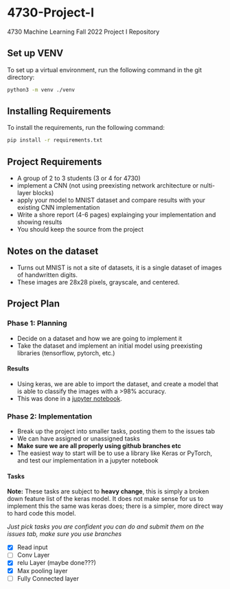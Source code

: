 # 4730-Project-I

4730 Machine Learning Fall 2022 Project I Repository

## Set up VENV

To set up a virtual environment, run the following command in the git directory:

```bash
python3 -m venv ./venv
```

## Installing Requirements

To install the requirements, run the following command:

```bash
pip install -r requirements.txt
```

## Project Requirements

- A group of 2 to 3 students (3 or 4 for 4730)
- implement a CNN (not using preexisting network architecture or nulti-layer blocks)
- apply your model to MNIST dataset and compare results with your existing CNN implementation
- Write a shore report (4-6 pages) explainging your implementation and showing results
- You should keep the source from the project

## Notes on the dataset

- Turns out MNIST is not a site of datasets, it is a single dataset of images of handwritten digits.
- These images are 28x28 pixels, grayscale, and centered.

## Project Plan

### Phase 1: Planning

- Decide on a dataset and how we are going to implement it
- Take the dataset and implement an initial model using preexisting libraries (tensorflow, pytorch, etc.)

#### Results

- Using keras, we are able to import the dataset, and create a model that is able to classify the images with a >98% accuracy.
- This was done in a [jupyter notebook](phase_1.ipynb).

### Phase 2: Implementation

- Break up the project into smaller tasks, posting them to the issues tab
- We can have assigned or unassigned tasks
- **Make sure we are all properly using github branches etc**
- The easiest way to start will be to use a library like Keras or PyTorch, and test our implementation in a jupyter notebook

#### Tasks

**Note:** These tasks are subject to **heavy change**, this is simply a broken down feature list of the keras model. It does not make sense for us to implement this the same was keras does; there is a simpler, more direct way to hard code this model.

*Just pick tasks you are confident you can do and submit them on the issues tab, make sure you use branches*

- [x] Read input
- [ ] Conv Layer
- [x] relu Layer (maybe done???)
- [x] Max pooling layer
- [ ] Fully Connected layer

<!-- - [ ] Need a function to convert each of the images into a numpy array
- [x] Need a pooling function
- [ ] Need a convolution function
- [ ] Need a function to flatten the output of the convolution function
- [ ] Need to implement a dense layer, with a few different activation functions
  - [ ] relu
  - [ ] softmax
- [ ] Need to implement a loss function
  - [ ] Cross Entropy
- [ ] Need a fitting function that will train the model
- [ ] Need an opimization model, that will optimize the weights of the model
  - [ ] Adam  -->
